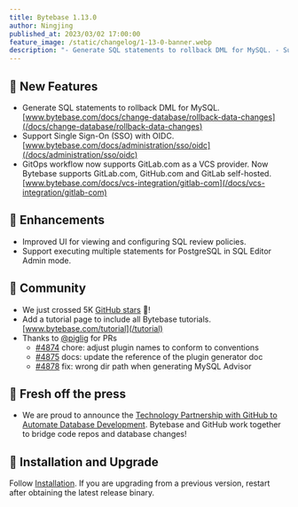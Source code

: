 ```yaml
---
title: Bytebase 1.13.0
author: Ningjing
published_at: 2023/03/02 17:00:00
feature_image: /static/changelog/1-13-0-banner.webp
description: "- Generate SQL statements to rollback DML for MySQL. - Support Single Sign-On (SSO) with OIDC. - GitOps workflow now supports GitLab.com as a VCS provider."
---
```


## 🚀 New Features
- Generate SQL statements to rollback DML for MySQL. [www.bytebase.com/docs/change-database/rollback-data-changes](/docs/change-database/rollback-data-changes)
- Support Single Sign-On (SSO) with OIDC. [www.bytebase.com/docs/administration/sso/oidc](/docs/administration/sso/oidc)
- GitOps workflow now supports GitLab.com as a VCS provider. Now Bytebase supports GitLab.com, GitHub.com and GitLab self-hosted. [www.bytebase.com/docs/vcs-integration/gitlab-com](/docs/vcs-integration/gitlab-com)

## 🎄 Enhancements
- Improved UI for viewing and configuring SQL review policies.
- Support executing multiple statements for PostgreSQL in SQL Editor Admin mode.

## 🎠 Community
- We just crossed 5K [GitHub stars](https://github.com/bytebase/bytebase) 🥳!
- Add a tutorial page to include all Bytebase tutorials. [www.bytebase.com/tutorial](/tutorial)
- Thanks to [@piglig](https://github.com/piglig) for PRs
  - [\#4874](https://github.com/bytebase/bytebase/pull/4874) chore: adjust plugin names to conform to conventions  
  - [\#4875](https://github.com/bytebase/bytebase/pull/4875) docs: update the reference of the plugin generator doc
  - [\#4878](https://github.com/bytebase/bytebase/pull/4878) fix: wrong dir path when generating MySQL Advisor

## 📰 Fresh off the press
- We are proud to announce the [Technology Partnership with GitHub to Automate Database Development](/blog/bytebase-github-technology-partner). Bytebase and GitHub work together to bridge code repos and database changes!

## 📕 Installation and Upgrade
Follow [Installation](/docs/get-started/install/overview). If you are upgrading from a previous version, restart after obtaining the latest release binary.
